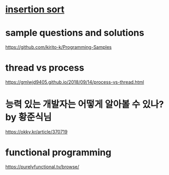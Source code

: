 # [insertion sort](https://www.youtube.com/watch?v=OGzPmgsI-pQ)

# sample questions and solutions 
https://github.com/kirito-k/Programming-Samples

# thread vs process 
https://gmlwjd9405.github.io/2018/09/14/process-vs-thread.html

# 능력 있는 개발자는 어떻게 알아볼 수 있나? by 황준식님
https://okky.kr/article/370719

# functional programming
https://purelyfunctional.tv/browse/
